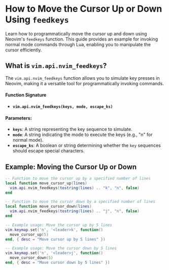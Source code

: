 # How to Move the Cursor Up or Down Using `feedkeys`

Learn how to programmatically move the cursor up and down using Neovim's `feedkeys` function. This guide provides an example for invoking normal mode commands through Lua, enabling you to manipulate the cursor efficiently.

## What is `vim.api.nvim_feedkeys`?

The `vim.api.nvim_feedkeys` function allows you to simulate key presses in Neovim, making it a versatile tool for programmatically invoking commands.

#### Function Signature
- **`vim.api.nvim_feedkeys(keys, mode, escape_ks)`**

#### Parameters:
- **`keys`**: A string representing the key sequence to simulate.
- **`mode`**: A string indicating the mode to execute the keys (e.g., "n" for normal mode).
- **`escape_ks`**: A boolean or string determining whether the `key` sequences should escape special characters.

## Example: Moving the Cursor Up or Down

```lua
-- Function to move the cursor up by a specified number of lines
local function move_cursor_up(lines)
  vim.api.nvim_feedkeys(tostring(lines) .. "k", "n", false)
end

-- Function to move the cursor down by a specified number of lines
local function move_cursor_down(lines)
  vim.api.nvim_feedkeys(tostring(lines) .. "j", "n", false)
end

-- Example usage: Move the cursor up by 5 lines
vim.keymap.set('n', '<leader>k', function()
  move_cursor_up(5)
end, { desc = "Move cursor up by 5 lines" })

-- Example usage: Move the cursor down by 5 lines
vim.keymap.set('n', '<leader>j', function()
  move_cursor_down(5)
end, { desc = "Move cursor down by 5 lines" })
